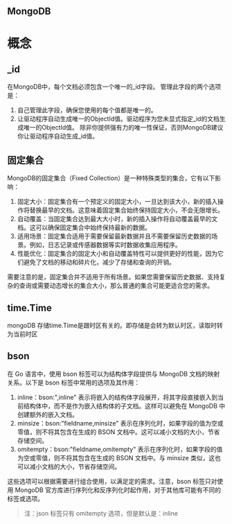 MongoDB
---

# 概念
## _id
在MongoDB中，每个文档必须包含一个唯一的_id字段。
管理此字段的两个选项是：
1. 自己管理此字段，确保您使用的每个值都是唯一的。
2. 让驱动程序自动生成唯一的ObjectId值。驱动程序为您未显式指定_id的文档生成唯一的ObjectId值。
除非你提供强有力的唯一性保证，否则MongoDB建议你让驱动程序自动生成_id值。

## 固定集合
MongoDB的固定集合（Fixed Collection）是一种特殊类型的集合，它有以下影响：

1. 固定大小：固定集合有一个预定义的固定大小，一旦达到该大小，新的插入操作将替换最早的文档。这意味着固定集合始终保持固定大小，不会无限增长。
2. 自动覆盖：当固定集合达到最大大小时，新的插入操作将自动覆盖最早的文档。这可以确保固定集合中始终保持最新的数据。
3. 适用场景：固定集合适用于需要保留最新数据并且不需要保留历史数据的场景。例如，日志记录或传感器数据等实时数据收集应用程序。
4. 性能优化：固定集合的固定大小和自动覆盖特性可以提供更好的性能，因为它们避免了文档的移动和碎片化，减少了存储和查询的开销。

需要注意的是，固定集合并不适用于所有场景。如果您需要保留历史数据、支持复杂的查询或需要动态增长的集合大小，那么普通的集合可能更适合您的需求。


## time.Time
mongoDB 存储time.Time是跟时区有关的。即存储是会转为默认时区，读取时转为当前时区

## bson
在 Go 语言中，使用 bson 标签可以为结构体字段提供与 MongoDB 文档的映射关系。以下是 bson 标签中常用的选项及其作用：
1. inline：bson:",inline" 表示将嵌入的结构体字段展开，将其字段直接嵌入到当前结构体中，而不是作为嵌入结构体的子文档。这样可以避免在 MongoDB 中创建额外的嵌入文档。
2. minsize：bson:"fieldname,minsize" 表示在序列化时，如果字段的值为空或零值，则不将其包含在生成的 BSON 文档中。这可以减小文档的大小，节省存储空间。
3. omitempty：bson:"fieldname,omitempty" 表示在序列化时，如果字段的值为空或零值，则不将其包含在生成的 BSON 文档中。与 minsize 类似，这也可以减小文档的大小，节省存储空间。

这些选项可以根据需要进行组合使用，以满足定的需求。注意，bson 标签只对使用 MongoDB 官方库进行序列化和反序列化时起作用，对于其他库可能有不同的标签或选项。

> 注：json 标签只有 omitempty 选项，但是默认是：inline


